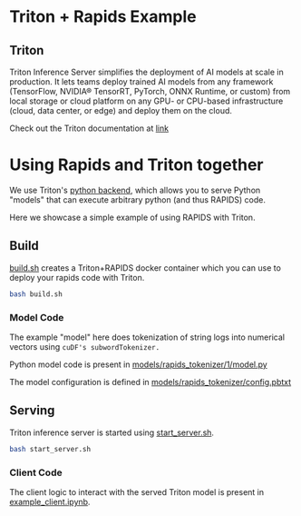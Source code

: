 # Triton + Rapids Example

## Triton
Triton Inference Server simplifies the deployment of AI models at scale in production. It lets teams deploy trained AI models from any framework (TensorFlow, NVIDIA® TensorRT, PyTorch, ONNX Runtime, or custom) from local storage or cloud platform on any GPU- or CPU-based infrastructure (cloud, data center, or edge) and deploy them on the cloud. 

Check out the Triton documentation at [link](https://github.com/triton-inference-server/server/blob/r21.04/README.md#documentation)

# Using Rapids and Triton together

We use Triton's [python backend](https://github.com/triton-inference-server/python_backend), which allows you to serve Python "models" that can execute arbitrary python (and thus RAPIDS) code.

Here we showcase a simple example of using RAPIDS with Triton.

## Build 

[build.sh](build.sh) creates a Triton+RAPIDS docker container which you can use to deploy your rapids code with Triton.  

```bash
bash build.sh
```


### Model Code
The example "model" here does tokenization of string logs into numerical vectors using `cuDF's subwordTokenizer.`  

Python model code is present in [models/rapids_tokenizer/1/model.py](models/rapids_tokenizer/1/model.py)

The model configuration is defined in [models/rapids_tokenizer/config.pbtxt](models/rapids_tokenizer/config.pbtxt)


## Serving
Triton inference server is started using [start_server.sh](start_server.sh). 

```bash
bash start_server.sh
```


### Client Code
The client logic to interact with the served Triton model is present in [example_client.ipynb](example_client.ipynb). 
